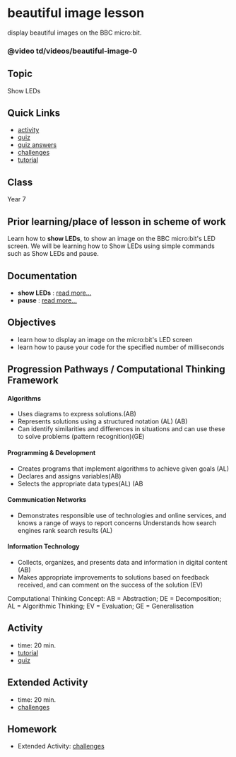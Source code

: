 # beautiful image lesson

display beautiful images on the BBC micro:bit.

### @video td/videos/beautiful-image-0

## Topic

Show LEDs

## Quick Links

* [activity](/microbit/lessons/beautiful-image/activity)
* [quiz](/microbit/lessons/beautiful-image/quiz)
* [quiz answers](/microbit/lessons/beautiful-image/quiz-answers)
* [challenges](/microbit/lessons/beautiful-image/challenges)
* [tutorial](/microbit/lessons/beautiful-image/tutorial)

## Class

Year 7

## Prior learning/place of lesson in scheme of work

Learn how to **show LEDs**,  to show an image on the BBC micro:bit's LED screen. We will be learning how to Show LEDs using simple commands such as Show LEDs and pause.

## Documentation

* **show LEDs** : [read more...](/microbit/reference/basic/show-leds)
* **pause** : [read more...](/microbit/reference/basic/pause)

## Objectives

* learn how to display an image on the micro:bit's LED screen
* learn how to pause your code for the specified number of milliseconds

## Progression Pathways / Computational Thinking Framework

#### Algorithms

* Uses diagrams to express solutions.(AB)
* Represents solutions using a structured notation (AL) (AB)
*  Can identify similarities and differences in situations and can use these to solve problems (pattern recognition)(GE)

#### Programming & Development

* Creates programs that implement algorithms to achieve given goals (AL)
*  Declares and assigns variables(AB)
* Selects the appropriate data types(AL) (AB

#### Communication Networks

* Demonstrates responsible use of technologies and online services, and knows a range of ways to report concerns Understands how search engines rank search results (AL)

#### Information Technology

* Collects, organizes, and presents data and information in digital content (AB)
* Makes appropriate improvements to solutions based on feedback received, and can comment on the success of the solution (EV)

Computational Thinking Concept: AB = Abstraction; DE = Decomposition; AL = Algorithmic Thinking; EV = Evaluation; GE = Generalisation

## Activity

* time: 20 min.
* [tutorial](/microbit/lessons/beautiful-image/tutorial)
* [quiz](/microbit/lessons/beautiful-image/quiz)

## Extended Activity

* time: 20 min.
* [challenges](/microbit/lessons/beautiful-image/challenges)

## Homework

* Extended Activity: [challenges](/microbit/lessons/beautiful-image/challenges)

